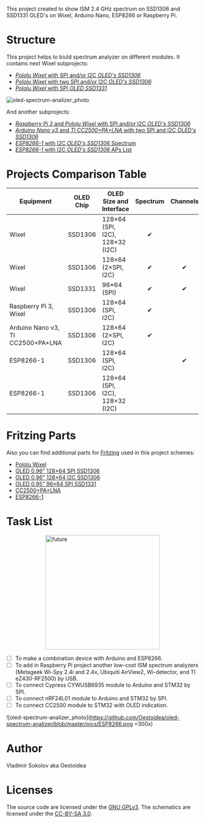 This project created to show ISM 2.4 GHz spectrum on SSD1306 and SSD1331 OLED's on Wixel, Arduino Nano, ESP8266 or Raspberry Pi.

# Structure

This project helps to biuld spectrum analyzer on different modules. It contains next Wixel subprojects:

* [_Pololu Wixel_ with SPI and/or I2C _OLED's SSD1306_](https://github.com/Oestoidea/oled-spectrum-analizer/tree/master/Wixel/Wixel_2oleds_ssd1306)
* [_Pololu Wixel_ with two SPI and/or I2C _OLED's SSD1306_](https://github.com/Oestoidea/oled-spectrum-analizer/tree/master/Wixel/Wixel_3oleds_ssd1306)
* [_Pololu Wixel_ with SPI _OLED SSD1331_](https://github.com/Oestoidea/oled-spectrum-analizer/tree/master/Wixel/Wixel_oled_ssd1331)

![oled-spectrum-analizer_photo](https://github.com/Oestoidea/oled-spectrum-analizer/blob/master/Wixel/Wixel_3oleds_ssd1306/pics/Wixel_3oleds_ssd1306_2.png)

And another subprojects:

* [_Raspberry Pi 3_ and _Pololu Wixel_ with SPI and/or I2C _OLED's SSD1306_](https://github.com/Oestoidea/oled-spectrum-analizer/tree/master/RPi)
* [_Arduino Nano v3_ and _TI CC2500+PA+LNA_ with two SPI and I2C _OLED's SSD1306_](https://github.com/Oestoidea/oled-spectrum-analizer/tree/master/Arduino_Nano)
* [_ESP8266-1_ with I2C _OLED's SSD1306_ Spectrum](https://github.com/Oestoidea/oled-spectrum-analizer/tree/master/ESP8266/ESP8266_oled_spectrum_ssd1306)
* [_ESP8266-1_ with I2C _OLED's SSD1306_ APs List](https://github.com/Oestoidea/oled-spectrum-analizer/tree/master/ESP8266/ESP8266_oled_list_ssd1306)

# Projects Comparison Table

| Equipment    | OLED Chip | OLED Size and Interface | Spectrum | Channels | APs |      |
| ------------ | --------- | ----------------------- |:--------:|:--------:|:---:| ---- |
| Wixel        | SSD1306   | 128×64 (SPI, I2C), 128×32 (I2C) | ✔ |  |  |  [🔗](https://github.com/Oestoidea/oled-spectrum-analizer/tree/master/Wixel/Wixel_2oleds_ssd1306) |
| Wixel        | SSD1306   | 128×64 (2×SPI, I2C) | ✔ | ✔ |  | [🔗](https://github.com/Oestoidea/oled-spectrum-analizer/tree/master/Wixel/Wixel_3oleds_ssd1306) |
| Wixel        | SSD1331   | 96×64 (SPI) | ✔ | ✔ |  |  [🔗](https://github.com/Oestoidea/oled-spectrum-analizer/tree/master/Wixel/Wixel_oled_ssd1331) |
| Raspberry Pi 3, Wixel | SSD1306   | 128×64 (SPI, I2C) | ✔ |  |  |  [🔗](https://github.com/Oestoidea/oled-spectrum-analizer/tree/master/RPi) |
| Arduino Nano v3, TI CC2500+PA+LNA | SSD1306   | 128×64 (2×SPI, I2C) | ✔ |  |  |  [🔗](https://github.com/Oestoidea/oled-spectrum-analizer/tree/master/Arduino_Nano) |
| ESP8266-1 | SSD1306   | 128×64 (SPI, I2C) |  | ✔ |  |  [🔗](https://github.com/Oestoidea/oled-spectrum-analizer/tree/master/ESP8266/ESP8266_oled_spectrum_ssd1306) |
| ESP8266-1 | SSD1306   | 128×64 (SPI, I2C), 128×32 (I2C) |  |  | ✔ | [🔗](https://github.com/Oestoidea/oled-spectrum-analizer/tree/master/ESP8266/ESP8266_oled_list_ssd1306) |

# Fritzing Parts

Also you can find additional parts for [Fritzing](http://fritzing.org/home/) used in this project schemes:

* [Pololu Wixel](https://github.com/Oestoidea/oled-spectrum-analizer/blob/master/fritzing-parts/OLED%200.96%20128x64%20I2C%20SSD1306.fzpz) 
* [OLED 0.96" 128×64 SPI SSD1306](https://github.com/Oestoidea/oled-spectrum-analizer/blob/master/fritzing-parts/OLED%200.96%20128x64%20SPI%20SSD1306.fzpz)
* [OLED 0.96" 128×64 I2C SSD1306](https://github.com/Oestoidea/oled-spectrum-analizer/blob/master/fritzing-parts/OLED%200.96%20128x64%20I2C%20SSD1306.fzpz)
* [OLED 0.95" 96×64 SPI SSD1331](https://github.com/Oestoidea/oled-spectrum-analizer/blob/master/fritzing-parts/OLED%200.95%2096x64%20SPI%20SSD1331.fzpz)
* [CC2500+PA+LNA](https://github.com/Oestoidea/oled-spectrum-analizer/blob/master/fritzing-parts/CC2500%2BPA%2BLNA.fzpz)
* [ESP8266-1](https://github.com/Oestoidea/oled-spectrum-analizer/blob/master/fritzing-parts/ESP8266-1.fzpz)

# Task List

<img src="https://github.com/Oestoidea/oled-spectrum-analizer/blob/master/pics/future.png" alt="future" style="width: 300px; display: block; margin-left: auto; margin-right: auto;"/>

* [ ] To make a combination device with Arduino and ESP8266.
* [ ] To add in Raspberry Pi project another low-cost ISM spectrum analyzers (Metageek Wi-Spy 2.4i and 2.4x, Ubiquiti AirView2, Wi-detector, and TI eZ430-RF2500) by USB.
* [ ] To connect Cypress CYWUSB6935 module to Arduino and STM32 by SPI.
* [ ] To connect nRF24L01 module to Arduino and STM32 by SPI.
* [ ] To connect CC2500 module to STM32 with OLED indication.

![oled-spectrum-analizer_photo](https://github.com/Oestoidea/oled-spectrum-analizer/blob/master/pics/ESP8266.png =300x)

# Author

Vladimir Sokolov aka Oestoidea

# Licenses

The source code are licensed under the [GNU GPLv3](https://www.gnu.org/licenses/gpl-3.0.html).
The schematics are licensed under the [CC-BY-SA 3.0](http://creativecommons.org/licenses/by-sa/3.0/).
